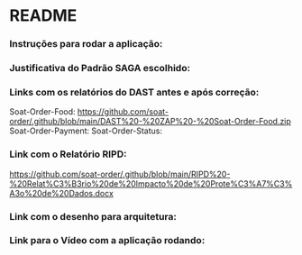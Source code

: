 # README

### Instruções para rodar a aplicação:

### Justificativa do Padrão SAGA escolhido:

### Links com os relatórios do DAST antes e após correção:

Soat-Order-Food: https://github.com/soat-order/.github/blob/main/DAST%20-%20ZAP%20-%20Soat-Order-Food.zip
Soat-Order-Payment:
Soat-Order-Status:

### Link com o Relatório RIPD: 
https://github.com/soat-order/.github/blob/main/RIPD%20-%20Relat%C3%B3rio%20de%20Impacto%20de%20Prote%C3%A7%C3%A3o%20de%20Dados.docx

### Link com o desenho para arquitetura:

### Link para o Vídeo com a aplicação rodando: 
